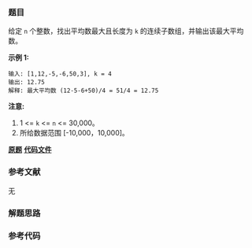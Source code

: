 ### 题目
给定 `n` 个整数，找出平均数最大且长度为 `k` 的连续子数组，并输出该最大平均数。

**示例 1:**

    
    
    输入: [1,12,-5,-6,50,3], k = 4
    输出: 12.75
    解释: 最大平均数 (12-5-6+50)/4 = 51/4 = 12.75
    



**注意:**

  1. 1 <= `k` <= `n` <= 30,000。
  2. 所给数据范围 [-10,000，10,000]。

 **[原题](https://leetcode-cn.com/problems/maximum-average-subarray-i/)**    **[代码文件]()**


### 参考文献
无

### 解题思路




### 参考代码

```go


```




